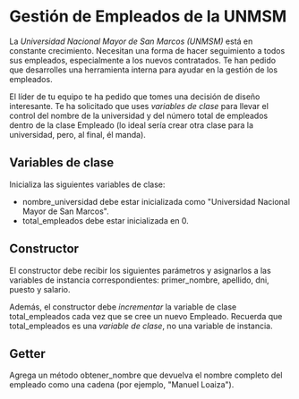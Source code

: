 # Gestión de Empleados de la UNMSM

La *Universidad Nacional Mayor de San Marcos (UNMSM)* está en constante crecimiento.
Necesitan una forma de hacer seguimiento a todos sus empleados, especialmente a los nuevos contratados.
Te han pedido que desarrolles una herramienta interna para ayudar en la gestión de los empleados.

El líder de tu equipo te ha pedido que tomes una decisión de diseño interesante.
Te ha solicitado que uses *variables de clase* para llevar el control del nombre de la universidad y
del número total de empleados dentro de la clase Empleado
(lo ideal sería crear otra clase para la universidad, pero, al final, él manda).

## Variables de clase

Inicializa las siguientes variables de clase:

- nombre_universidad debe estar inicializada como "Universidad Nacional Mayor de San Marcos".
- total_empleados debe estar inicializada en 0.

## Constructor

El constructor debe recibir los siguientes parámetros y asignarlos a las variables de instancia correspondientes:
primer_nombre, apellido, dni, puesto y salario.

Además, el constructor debe *incrementar* la variable de clase total_empleados
cada vez que se cree un nuevo Empleado.
Recuerda que total_empleados es una *variable de clase*, no una variable de instancia.

## Getter

Agrega un método obtener_nombre que devuelva el nombre completo del empleado como una cadena
(por ejemplo, "Manuel Loaiza").
